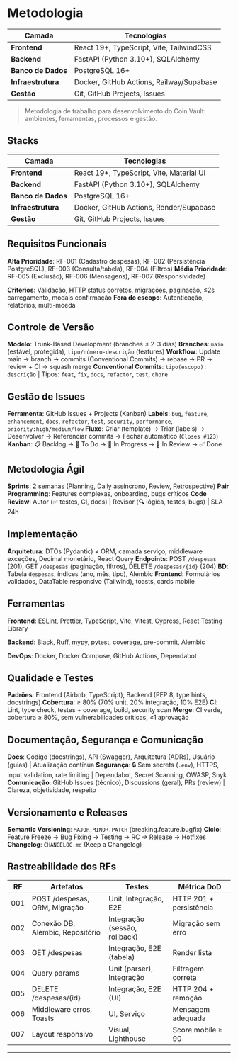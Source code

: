 # Metodologia

| Camada | Tecnologias |
|--------|-------------|
| **Frontend** | React 19+, TypeScript, Vite, TailwindCSS |
| **Backend** | FastAPI (Python 3.10+), SQLAlchemy |
| **Banco de Dados** | PostgreSQL 16+ |
| **Infraestrutura** | Docker, GitHub Actions, Railway/Supabase |
| **Gestão** | Git, GitHub Projects, Issues |

> Metodologia de trabalho para desenvolvimento do Coin Vault: ambientes, ferramentas, processos e gestão.

## Stacks

| Camada | Tecnologias |
|--------|-------------|
| **Frontend** | React 19+, TypeScript, Vite, Material UI |
| **Backend** | FastAPI (Python 3.10+), SQLAlchemy |
| **Banco de Dados** | PostgreSQL 16+ |
| **Infraestrutura** | Docker, GitHub Actions, Render/Supabase |
| **Gestão** | Git, GitHub Projects, Issues |

## Requisitos Funcionais

**Alta Prioridade**: RF-001 (Cadastro despesas), RF-002 (Persistência PostgreSQL), RF-003 (Consulta/tabela), RF-004 (Filtros)
**Média Prioridade**: RF-005 (Exclusão), RF-006 (Mensagens), RF-007 (Responsividade)

**Critérios**: Validação, HTTP status corretos, migrações, paginação, ≤2s carregamento, modais confirmação
**Fora do escopo**: Autenticação, relatórios, multi-moeda

## Controle de Versão

**Modelo**: Trunk-Based Development (branches ≤ 2-3 dias)
**Branches**: `main` (estável, protegida), `tipo/número-descrição` (features)
**Workflow**: Update main → branch → commits (Conventional Commits) → rebase → PR → review + CI → squash merge
**Conventional Commits**: `tipo(escopo): descrição` | Tipos: `feat`, `fix`, `docs`, `refactor`, `test`, `chore`

## Gestão de Issues

**Ferramenta**: GitHub Issues + Projects (Kanban)
**Labels**: `bug`, `feature`, `enhancement`, `docs`, `refactor`, `test`, `security`, `performance`, `priority:high/medium/low`
**Fluxo**: Criar (template) → Triar (labels) → Desenvolver → Referenciar commits → Fechar automático (`Closes #123`)
**Kanban**: 📋 Backlog → 🎯 To Do → 🚧 In Progress → 👀 In Review → ✅ Done

## Metodologia Ágil

**Sprints**: 2 semanas (Planning, Daily assíncrono, Review, Retrospective)
**Pair Programming**: Features complexas, onboarding, bugs críticos
**Code Review**: Autor (✅ testes, CI, docs) | Revisor (🔍 lógica, testes, bugs) | SLA 24h

## Implementação

**Arquitetura**: DTOs (Pydantic) ≠ ORM, camada serviço, middleware exceções, Decimal monetário, React Query
**Endpoints**: POST `/despesas` (201), GET `/despesas` (paginação, filtros), DELETE `/despesas/{id}` (204)
**BD**: Tabela `despesas`, índices (ano, mês, tipo), Alembic
**Frontend**: Formulários validados, DataTable responsivo (Tailwind), toasts, cards mobile

## Ferramentas

**Frontend**: ESLint, Prettier, TypeScript, Vite, Vitest, Cypress, React Testing Library

**Backend**: Black, Ruff, mypy, pytest, coverage, pre-commit, Alembic

**DevOps**: Docker, Docker Compose, GitHub Actions, Dependabot

## Qualidade e Testes

**Padrões**: Frontend (Airbnb, TypeScript), Backend (PEP 8, type hints, docstrings)
**Cobertura**: ≥ 80% (70% unit, 20% integração, 10% E2E)
**CI**: Lint, type check, testes + coverage, build, security scan
**Merge**: CI verde, cobertura ≥ 80%, sem vulnerabilidades críticas, ≥1 aprovação

## Documentação, Segurança e Comunicação

**Docs**: Código (docstrings), API (Swagger), Arquitetura (ADRs), Usuário (guias) | Atualização contínua
**Segurança**: 🔒 Sem secrets (`.env`), HTTPS, input validation, rate limiting | Dependabot, Secret Scanning, OWASP, Snyk
**Comunicação**: GitHub Issues (técnico), Discussions (geral), PRs (review) | Clareza, objetividade, respeito

## Versionamento e Releases

**Semantic Versioning**: `MAJOR.MINOR.PATCH` (breaking.feature.bugfix)
**Ciclo**: Feature Freeze → Bug Fixing → Testing → RC → Release → Hotfixes
**Changelog**: `CHANGELOG.md` (Keep a Changelog)

## Rastreabilidade dos RFs

| RF | Artefatos | Testes | Métrica DoD |
|----|-----------|--------|-------------|
| 001 | POST /despesas, ORM, Migração | Unit, Integração, E2E | HTTP 201 + persistência |
| 002 | Conexão DB, Alembic, Repositório | Integração (sessão, rollback) | Migração sem erro |
| 003 | GET /despesas | Integração, E2E (tabela) | Render lista |
| 004 | Query params | Unit (parser), Integração | Filtragem correta |
| 005 | DELETE /despesas/{id} | Integração, E2E (UI) | HTTP 204 + remoção |
| 006 | Middleware erros, Toasts | UI, Serviço | Mensagem adequada |
| 007 | Layout responsivo | Visual, Lighthouse | Score mobile ≥ 90 |

---